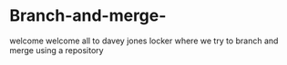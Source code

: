 # Branch-and-merge-

welcome welcome all to davey jones locker where we try to branch and merge using a repository
